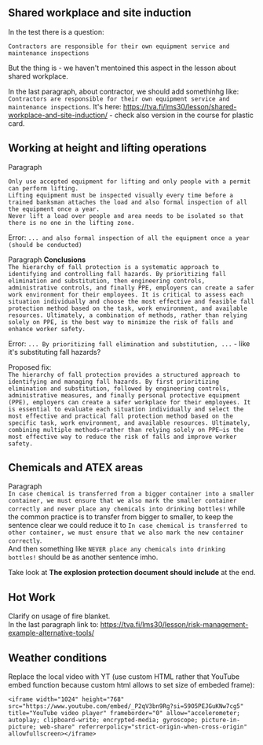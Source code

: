 ## Shared workplace and site induction

In the test there is a question:  
```
Contractors are responsible for their own equipment service and maintenance inspections
```
But the thing is - we haven't mentoined this aspect in the lesson about shared workplace.

In the last paragraph, about contractor, we should add somethinhg like: `Contractors are responsible for their own equipment service and maintenance inspections`.
It's here: https://tva.fi/lms30/lesson/shared-workplace-and-site-induction/ - check also version in the course for plastic card.

## Working at height and lifting operations

Paragraph  
```
Only use accepted equipment for lifting and only people with a permit can perform lifting.
Lifting equipment must be inspected visually every time before a trained banksman attaches the load and also formal inspection of all the equipment once a year. 
Never lift a load over people and area needs to be isolated so that there is no one in the lifting zone.
```

Error: `... and also formal inspection of all the equipment once a year (should be conducted)`


Paragraph **Conclusions**  
``` The hierarchy of fall protection is a systematic approach to identifying and controlling fall hazards. By prioritizing fall elimination and substitution, then engineering controls, administrative controls, and finally PPE, employers can create a safer work environment for their employees. It is critical to assess each situation individually and choose the most effective and feasible fall protection method based on the task, work environment, and available resources. Ultimately, a combination of methods, rather than relying solely on PPE, is the best way to minimize the risk of falls and enhance worker safety. ```

Error: `... By prioritizing fall elimination and substitution, ...` - like it's substituting fall hazards?

Proposed fix:  
```The hierarchy of fall protection provides a structured approach to identifying and managing fall hazards. By first prioritizing elimination and substitution, followed by engineering controls, administrative measures, and finally personal protective equipment (PPE), employers can create a safer workplace for their employees. It is essential to evaluate each situation individually and select the most effective and practical fall protection method based on the specific task, work environment, and available resources. Ultimately, combining multiple methods—rather than relying solely on PPE—is the most effective way to reduce the risk of falls and improve worker safety. ```  


## Chemicals and ATEX areas

Paragraph  
`In case chemical is transferred from a bigger container into a smaller container, we must ensure that we also mark the smaller container correctly and never place any chemicals into drinking bottles!` while the common practice is to transfer from bigger to smaller, to keep the sentence clear we could reduce it to `In case chemical is transferred to other container, we must ensure that we also mark the new container correctly`.  
And then something like `NEVER place any chemicals into drinking bottles!` should be as another sentence imho.  
 
Take look at **The explosion protection document should include** at the end.


## Hot Work
Clarify on usage of fire blanket.  
In the last paragraph link to: https://tva.fi/lms30/lesson/risk-management-example-alternative-tools/

## Weather conditions
Replace the local video with YT (use custom HTML rather that YouTube embed function because custom html allows to set size of embeded frame):

```
<iframe width="1024" height="768" src="https://www.youtube.com/embed/_P2qV3bn9Rg?si=59O5PEJGuKNw7cg5" title="YouTube video player" frameborder="0" allow="accelerometer; autoplay; clipboard-write; encrypted-media; gyroscope; picture-in-picture; web-share" referrerpolicy="strict-origin-when-cross-origin" allowfullscreen></iframe>
```
